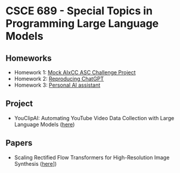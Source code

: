 # CSCE 689 - Special Topics in Programming Large Language Models

## Homeworks
* Homework 1: [Mock AIxCC ASC Challenge Project](./homeworks/hw1)
* Homework 2: [Reproducing ChatGPT](./homeworks/hw2)
* Homework 3: [Personal AI assistant](./homeworks/hw3)

## Project
* YouClipAI: Automating YouTube Video Data Collection with Large Language Models ([here](https://github.com/Morris88826/YouClipAI))

## Papers
* Scaling Rectified Flow Transformers for High-Resolution Image Synthesis ([here](https://github.com/Morris88826/CSCE-689-PROGRAMMING-LLMs/blob/main/papers/research%20presentation/Rectified%20Flow%20(Stable%20Diffusion).pdf)])
